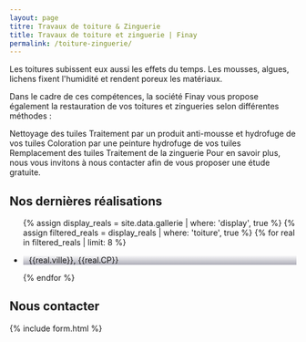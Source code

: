 ```yaml
---
layout: page
titre: Travaux de toiture & Zinguerie
title: Travaux de toiture et zinguerie | Finay
permalink: /toiture-zinguerie/
---
```

Les toitures subissent eux aussi les effets du temps. Les mousses, algues, lichens fixent l'humidité et rendent poreux les matériaux.

Dans le cadre de ces compétences, la société Finay vous propose également la restauration de vos toitures et zingueries selon différentes méthodes :



Nettoyage des tuiles
Traitement par un produit anti-mousse et  hydrofuge de vos tuiles
Coloration par une peinture hydrofuge de vos tuiles
Remplacement des tuiles
Traitement de la zinguerie
Pour en savoir plus, nous vous invitons à nous contacter afin de vous proposer une étude gratuite.
<h2 class="left">Nos dernières réalisations</h2>
<section class="inside">
  <ul class="grid four">
    {% assign display_reals = site.data.gallerie | where: 'display', true %}
    {% assign filtered_reals = display_reals | where: 'toiture', true %}
    {% for real in filtered_reals | limit: 8 %}
      <li class="item-grid realisation" onclick="closebox()" style="background-image: linear-gradient(0deg, rgba(2,0,36,0.3197872899159664) 0%, rgba(255,255,255,0) 100%),url(../assets/images/realisations/{{real.img}});" data-image="{{real.img}}" data-ville="{{real.ville}}" data-cp="{{real.CP}}">
        <img src="../assets/images/realisations/{{real.img}}" alt="travaux de rénovation de façade à {{real.ville}}" style="display: none;">
        <p><img src="../assets/images/icones/map-marker.png" width="10">{{real.ville}}, {{real.CP}}</p>
      </li>
    {% endfor %}
  </ul>
</section>
<h2 class="left">Nous contacter</h2>
{% include form.html %}
